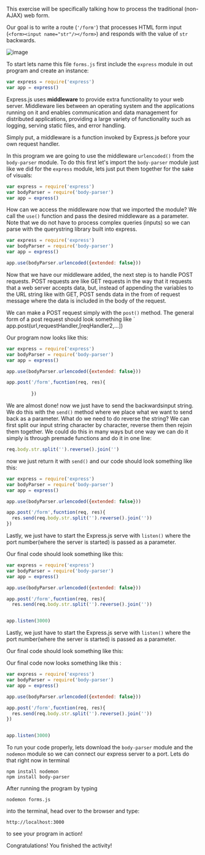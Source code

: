 <!--title={Good Old Form}-->

This exercise will be specifically talking how to process the traditional (non-AJAX) web form.

Our goal is to write a route (`'/form'`) that processes HTML form input
(`<form><input name="str"/></form>`) and responds with the value of `str` backwards.

![image](https://images.pexels.com/photos/840996/pexels-photo-840996.jpeg?auto=compress&cs=tinysrgb&dpr=1&w=500)

To start lets name this file `forms.js` first include the `express` module in out program and create an instance:

```js
var express = require('express')
var app = express()
```

Express.js uses **middleware** to provide extra functionality to your web server. Middleware lies between an operating system and the applications running on it and enables communication and data management for distributed applications, providing a large variety of functionality such as logging, serving static files, and error handling.

Simply put, a middleware is a function invoked by Express.js before your own request handler.

In this program we are going to use the middleware `urlencoded()`  from the `body-parser` module. To do this first let's import the  `body-parser` module just like we did for the `express` module, lets just put them together for the sake of visuals:

```js
var express = require('express')
var bodyParser = require('body-parser')
var app = express()
```

How can we access the middleware now that we imported the module? We call the `use()` function and pass the desired middleware as a parameter. Note that we do not have to process complex queries (inputs) so we can parse with the querystring library built into express.  

```js
var express = require('express')
var bodyParser = require('body-parser')
var app = express()

app.use(bodyParser.urlencoded({extended: false}))
```

Now that we have our middleware added, the next step is to handle POST requests. POST requests are like GET requests in the way  that it requests that a web server accepts data,  but, instead of appending the variables to the URL string like with GET, POST sends data in the from of request message where the data is included in the body of the request. 

We can make a POST request simply with the `post()` method. The general form of a post request should look something like ` app.post(url,requestHandler,[reqHandler2,...])

Our program now looks like this:

```js
var express = require('express')
var bodyParser = require('body-parser')
var app = express()

app.use(bodyParser.urlencoded({extended: false}))

app.post('/form',fucntion(req, res){
         
         })
```

We are almost done! now we just have to send the backwardsinput string. We do this with the `send()` method where we place what we want to send back as a parameter. What do we need to do reverse the string? We can first split our input string character by character, reverse them then rejoin them together. We could do this in many ways but one way we can do it simply is through premade functions and do it in one line:

```js
req.body.str.split('').reverse().join('')
```

now we just return it with `send()` and our code should look something like this:

```js
var express = require('express')
var bodyParser = require('body-parser')
var app = express()

app.use(bodyParser.urlencoded({extended: false}))

app.post('/form',fucntion(req, res){
  res.send(req.body.str.split('').reverse().join(''))
})
```

Lastly, we just have to start the Express.js serve with `listen()` where the port number(where the server is started) is passed as a parameter. 

Our final code should look something like this:


```js
var express = require('express')
var bodyParser = require('body-parser')
var app = express()

app.use(bodyParser.urlencoded({extended: false}))

app.post('/form',fucntion(req, res){
  res.send(req.body.str.split('').reverse().join(''))


app.listen(3000)
```

Lastly, we just have to start the Express.js serve with `listen()` where the port number(where the server is started) is passed as a parameter. 

Our final code should look something like this:

Our final code now looks something like this :

```js
var express = require('express')
var bodyParser = require('body-parser')
var app = express()

app.use(bodyParser.urlencoded({extended: false}))

app.post('/form',fucntion(req, res){
  res.send(req.body.str.split('').reverse().join(''))
})


app.listen(3000)
```



To run your code properly, lets download the `body-parser` module and  the `nodemon` module so we can connect our express server to a port. Lets do that right now in terminal

```
npm install nodemon
npm install body-parser
```

After running the program by typing

```
nodemon forms.js
```

into the terminal, head over to the browser and type:

```
http://localhost:3000 
```

to see your program in action!

Congratulations! You finished the activity!


